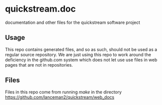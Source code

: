 # quickstream.doc
documentation and other files for the quickstream software project

## Usage
This repo contains generated files, and so as such, should not be used as a
regular source repository.  We are just using this repo to work around the
deficiency in the github.com system which does not let use use files in
web pages that are not in repositories.

## Files
Files in this repo come from running *make* in the directory
https://github.com/lanceman2/quickstream/web_docs


